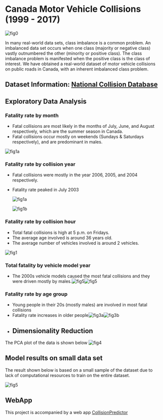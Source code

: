 # Canada Motor Vehicle Collisions (1999 - 2017)

![fig0](canada-collision/image/photo.jpg)

In many real-world data sets, class imbalance is a common problem. An imbalanced data set occurs when one class (majority or negative class) vastly outnumbered the other (minority or positive class). The class imbalance problem is manifested when the positive class is the class of interest. We have obtained a real-world dataset of motor vehicle collisions on public roads in Canada, with an inherent imbalanced class problem.

## Dataset Information:   [National Collision Database](https://open.canada.ca/data/en/dataset/1eb9eba7-71d1-4b30-9fb1-30cbdab7e63a)

## Exploratory Data Analysis

###  Fatality rate by month

- Fatal collisions are most likely in the months of July, June, and August respectively, which are the summer season in Canada.
- Fatal collisions occur mostly on weekends (Sundays & Saturdays respectively), and are predominant in males.

![fig1a](canada-collision/image/fig9a.png)

### Fatality rate by collision year

- Fatal collisions were mostly in the year 2006, 2005, and 2004 respectively.
- Fatality rate peaked in July 2003

  ![fig1a](canada-collision/image/fig1a.png)

  ![fig1b](canada-collision/image/fig1b.png)

###  Fatality rate by collision hour

- Total fatal collisions is high at 5 p.m. on Fridays.
- The average age involved is around 36 years old.
- The average number of vehicles involved is around 2 vehicles.

![fig1](canada-collision/image/fig_h.png)

###  Total fatality  by vehicle model year

- The 2000s vehicle models caused the most fatal collisions and they were driven mostly by males.![fig5](canada-collision/image/fig5.png)![fig5](canada-collision/image/fig7.png)

###  Fatality rate by age group

- Young people in their 20s (mostly males) are involved in most fatal collisions
- Fatality rate increases in older people![fig3a](canada-collision/image/fig3a.png)![fig3b](canada-collision/image/fig3b.png)
- ## Dimensionality Reduction

The PCA plot of the data is shown below
![fig4](canada-collision/image/pca.png)

## Model results on small data set

The result shown below is based on a small sample of the dataset due to lack of computational resources to train on the entire dataset.

![fig5](canada-collision/image/sup.png)

## WebApp

This project is accompanied by a web app [CollisionPredictor](https://collisionapp.herokuapp.com/)
